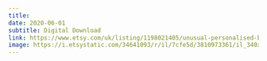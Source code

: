 ```yaml
---
title: 
date: 2020-06-01
subtitle: Digital Download
link: https://www.etsy.com/uk/listing/1198021405/unusual-personalised-bespoke-cousin-are
image: https://i.etsystatic.com/34641093/r/il/7cfe5d/3810973361/il_340x270.3810973361_onxq.jpg
---
```

